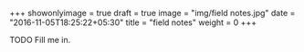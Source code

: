 +++
showonlyimage = true
draft = true
image = "img/field notes.jpg"
date = "2016-11-05T18:25:22+05:30"
title = "field notes"
weight = 0
+++

TODO Fill me in.

